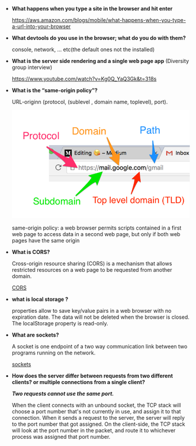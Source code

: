 - **What happens when you type a site in the browser and hit enter**

  https://aws.amazon.com/blogs/mobile/what-happens-when-you-type-a-url-into-your-browser

- **What devtools do you use in the browser; what do you do with them?**

  console, network, … etc(the default ones not the installed)

- **What is the server side rendering and a single web page app** (Diversity group interview)

  https://www.youtube.com/watch?v=Kg0Q_YaQ3Gk&t=318s

- **What is the “same-origin policy”?**

  URL-originn (protocol, (sublevel , domain name, toplevel), port).
  
  ![url-origin](/img/url.png)

  same-origin policy: a web browser permits scripts contained in a first web page to access data in a second web page, but only if both web pages have the same origin

- **What is CORS?**

  Cross-origin resource sharing (CORS) is a mechanism that allows restricted resources on a web page to be requested from another domain.
  
  [CORS](https://www.youtube.com/watch?v=tcLW5d0KAYE&t=500s)

- **what is local storage ?**

  properties allow to save key/value pairs in a web browser with no expiration date. The data will not be deleted when the browser is closed. The localStorage property is read-only.

- **What are sockets?**

  A socket is one endpoint of a two way communication link between two programs running on the network.

  [sockets](https://docs.oracle.com/javase/tutorial/networking/sockets/definition.html)

- **How does the server differ between requests from two different clients? or multiple connections from a single client?**

  **_Two requests cannot use the same port._**

  When the client connects with an unbound socket, the TCP stack will choose a port number that's not currently in use, and assign it to that connection. When it sends a request to the server, the server will reply to the port number that got assigned. On the client-side, the TCP stack will look at the port number in the packet, and route it to whichever process was assigned that port number.
